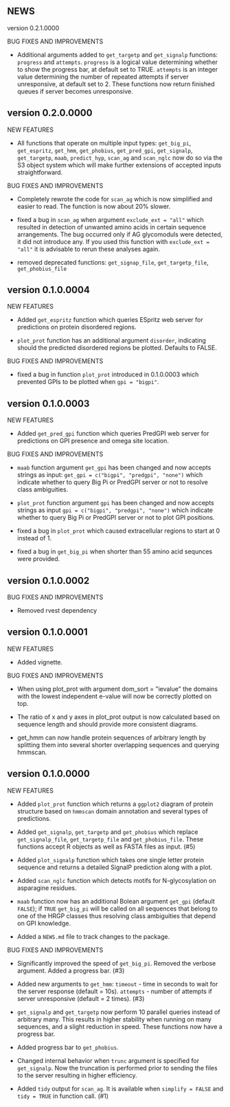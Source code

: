 NEWS
-----------------------------
  
version 0.2.1.0000

BUG FIXES AND IMPROVEMENTS

* Additional arguments added to `get_targetp` and `get_signalp` functions: `progress` and `attempts`. 
`progress` is a logical value determining whether to show the progress bar, at default set to TRUE. 
`attempts` is an integer value determining the number of repeated attempts if server unresponsive, at default set to 2.
These functions now return finished queues if server becomes unresponsive.  
  
version 0.2.0.0000
-----------------------------
NEW FEATURES

* All functions that operate on multiple input types: `get_big_pi`, `get_espritz`,
`get_hmm`, `get_phobius`, `get_pred_gpi`, `get_signalp`, `get_targetp`, `maab`,
`predict_hyp`, `scan_ag` and `scan_nglc` now do so via the S3 object system which will 
make further extensions of accepted inputs straightforward.

BUG FIXES AND IMPROVEMENTS

* Completely rewrote the code for `scan_ag` which is now simplified and easier to read.
The function is now about 20% slower.

* fixed a bug in `scan_ag` when argument `exclude_ext = "all"` which resulted
in detection of unwanted amino acids in certain sequence arrangements.
The bug occurred only if AG glycomoduls were detected, it did
not introduce any. If you used this function with `exclude_ext = "all"`
it is advisable to rerun these analyses again. 

* removed deprecated functions: `get_signap_file`, `get_targetp_file`,
`get_phobius_file`


version 0.1.0.0004
-----------------------------
NEW FEATURES

* Added `get_espritz` function which queries ESpritz web server for 
  predictions on protein disordered regions.
  
* `plot_prot` function has an additional argument `disorder`, indicating
  should the predicted disordered regions be plotted. Defaults to FALSE.
  
BUG FIXES AND IMPROVEMENTS

* fixed a bug in function `plot_prot` introduced in 0.1.0.0003 which prevented 
  GPIs to be plotted when `gpi = "bigpi"`.


version 0.1.0.0003
-----------------------------
NEW FEATURES

* Added `get_pred_gpi` function which queries PredGPI web server for 
  predictions on GPI presence and omega site location.
  
BUG FIXES AND IMPROVEMENTS
  
* `maab` function argument `get_gpi` has been changed and now accepts strings
  as input: `get_gpi = c("bigpi", "predgpi", "none")` which indicate whether
  to query Big Pi or PredGPI server or not to resolve class ambiguities.
   
* `plot_prot` function argument `gpi` has been changed and now accepts strings
  as input `gpi = c("bigpi", "predgpi", "none")` which indicate whether
  to query Big Pi or PredGPI server or not to plot GPI positions.
  
* fixed a bug in `plot_prot` which caused extracellular regions to start at 0
  instead of 1.

* fixed a bug in `get_big_pi` when shorter than 55 amino acid sequnces 
  were provided.

  
version 0.1.0.0002
-----------------------------
BUG FIXES AND IMPROVEMENTS

* Removed rvest dependency


version 0.1.0.0001
-----------------------------
NEW FEATURES

* Added vignette. 

BUG FIXES AND IMPROVEMENTS

* When using plot_prot with argument dom_sort = "ievalue" the domains with the
  lowest independent e-value will now be correctly plotted on top.
  
* The ratio of x and y axes in plot_prot output is now calculated based on sequence
  length and should provide more consistent diagrams.
  
* get_hmm can now handle protein sequences of arbitrary length by splitting them
  into several shorter overlapping sequences and querying hmmscan. 
 
 
version 0.1.0.0000
-----------------------------

NEW FEATURES

* Added `plot_prot` function which returns a `ggplot2` diagram of protein
  structure based on `hmmscan` domain annotation and several types of
  predictions.

* Added `get_signalp`, `get_targetp` and `get_phobius` which replace
  `get_signalp_file`, `get_targetp_file` and `get_phobius_file`.
  These functions accept R objects as well as FASTA files as input. (#5)

* Added `plot_signalp` function which takes one single letter protein
  sequence and returns a detailed SignalP prediction along with a plot.

* Added `scan_nglc` function which detects motifs for N-glycosylation on
  asparagine residues.
  
* `maab` function now has an additional Bolean argument `get_gpi`
  (default `FALSE`); if `TRUE` `get_big_pi` will be called on all sequences
  that belong to one of the HRGP classes thus resolving class ambiguities
  that depend on GPI knowledge.
  
* Added a `NEWS.md` file to track changes to the package.

BUG FIXES AND IMPROVEMENTS

* Significantly improved the speed of `get_big_pi`. Removed the verbose argument.
  Added a progress bar. (#3)

* Added new arguments to `get_hmm`: `timeout` - time in seconds to wait for
  the server response (default = 10s). `attempts` - number of attempts if
  server unresponsive (default = 2 times). (#3)

* `get_signalp` and `get_targetp` now perform 10 parallel queries instead
  of arbitrary many. This results in higher stability when running on many
  sequences, and a slight reduction in speed. These functions now have a 
  progress bar.
  
* Added progress bar to `get_phobius`.

* Changed internal behavior when `trunc` argument is specified for `get_signalp`.
  Now the truncation is performed prior to sending the files to the server
  resulting in higher efficiency.

* Added `tidy` output for `scan_ag`. It is available when `simplify = FALSE` and
  `tidy = TRUE` in function call. (#1)